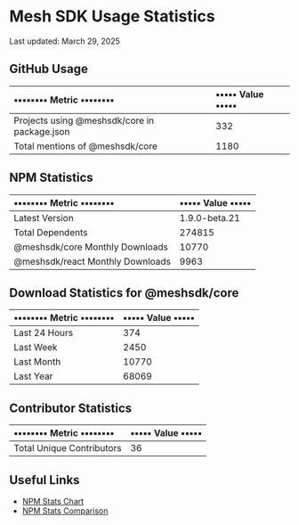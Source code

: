 # Mesh SDK Usage Statistics
Last updated: March 29, 2025

## GitHub Usage
| ▪️▪️▪️▪️▪️▪️▪️▪️ Metric ▪️▪️▪️▪️▪️▪️▪️▪️ | ▪️▪️▪️▪️▪️ Value ▪️▪️▪️▪️▪️ |
|:---------|:------|
| Projects using @meshsdk/core in package.json | 332 |
| Total mentions of @meshsdk/core | 1180 |

## NPM Statistics
| ▪️▪️▪️▪️▪️▪️▪️▪️ Metric ▪️▪️▪️▪️▪️▪️▪️▪️ | ▪️▪️▪️▪️▪️ Value ▪️▪️▪️▪️▪️ |
|:-----------|:----------|
| Latest Version | 1.9.0-beta.21 |
| Total Dependents | 274815 |
| @meshsdk/core Monthly Downloads | 10770 |
| @meshsdk/react Monthly Downloads | 9963 |

## Download Statistics for @meshsdk/core
| ▪️▪️▪️▪️▪️▪️▪️▪️ Metric ▪️▪️▪️▪️▪️▪️▪️▪️ | ▪️▪️▪️▪️▪️ Value ▪️▪️▪️▪️▪️ |
|:-----------|:-------------|
| Last 24 Hours | 374 |
| Last Week | 2450 |
| Last Month | 10770 |
| Last Year | 68069 |

## Contributor Statistics
| ▪️▪️▪️▪️▪️▪️▪️▪️ Metric ▪️▪️▪️▪️▪️▪️▪️▪️ | ▪️▪️▪️▪️▪️ Value ▪️▪️▪️▪️▪️ |
|:-----------|:-------------|
| Total Unique Contributors | 36 |

## Useful Links
- [NPM Stats Chart](https://npm-stat.com/charts.html?package=@meshsdk/core&from=2024-03-29&to=2025-03-29)
- [NPM Stats Comparison](https://npm-stat.com/charts.html?package=@meshsdk/core,@meshsdk/react&from=2024-03-29&to=2025-03-29)
